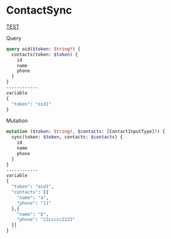# ContactSync

[TEST](http://localhost:3000/graphql)

Query
```graphql
query oid($token: String!) {
  contacts(token: $token) {
    id
    name
    phone
  }
}
------------
variable
{
  "token": "oid1"
}
```
Mutation
```graphql
mutation ($token: String!, $contacts: [ContactInputType]!) {
  sync(token: $token, contacts: $contacts) {
    id
    name
    phone
  }
}
------------
variable
{
  "token": "oid1",
  "contacts": [{
    "name": "a",
    "phone": "11"
  },{
    "name": "b",
    "phone": "22ccccc2222"
  }]
}
```